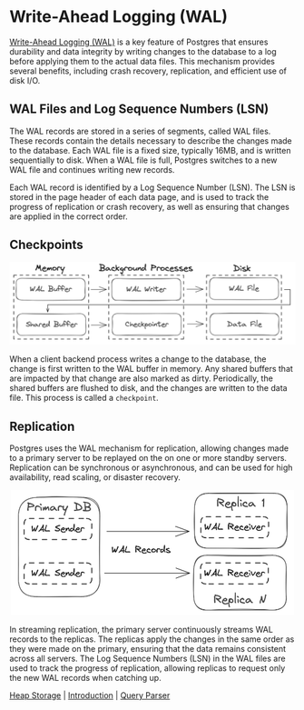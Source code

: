 # Write-Ahead Logging (WAL)

[Write-Ahead Logging (WAL)](https://www.postgresql.org/docs/current/wal-internals.html) is a key feature of Postgres that ensures durability and data integrity by writing changes to the database to a log before applying them to the actual data files. This mechanism provides several benefits, including crash recovery, replication, and efficient use of disk I/O.

## WAL Files and Log Sequence Numbers (LSN)

The WAL records are stored in a series of segments, called WAL files. These records contain the details necessary to describe the changes made to the database. Each WAL file is a fixed size, typically 16MB, and is written sequentially to disk. When a WAL file is full, Postgres switches to a new WAL file and continues writing new records.

Each WAL record is identified by a Log Sequence Number (LSN). The LSN is stored in the page header of each data page, and is used to track the progress of replication or crash recovery, as well as ensuring that changes are applied in the correct order.

## Checkpoints

<p align="center">
  <img src="../image/wal_lifecycle.png" width="800" />
</p>

When a client backend process writes a change to the database, the change is first written to the WAL buffer in memory. Any shared buffers that are impacted by that change are also marked as dirty. Periodically, the shared buffers are flushed to disk, and the changes are written to the data file. This process is called a `checkpoint`.

## Replication

Postgres uses the WAL mechanism for replication, allowing changes made to a primary server to be replayed on the on one or more standby servers. Replication can be synchronous or asynchronous, and can be used for high availability, read scaling, or disaster recovery.

<p align="center">
  <img src="../image/wal_replication.png" width="500" />
</p>

In streaming replication, the primary server continuously streams WAL records to the replicas. The replicas apply the changes in the same order as they were made on the primary, ensuring that the data remains consistent across all servers. The Log Sequence Numbers (LSN) in the WAL files are used to track the progress of replication, allowing replicas to request only the new WAL records when catching up.

[Heap Storage](2_heap_storage.md) | [Introduction](../README.md) | [Query Parser](4_query_parser.md)
